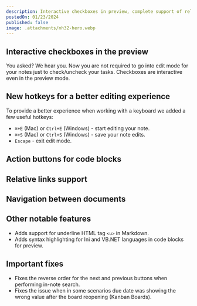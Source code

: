 ```yaml
---
description: Interactive checkboxes in preview, complete support of relative links in Markdown and more
postedOn: 01/23/2024
published: false
image: .attachments/nh32-hero.webp
---
```


## Interactive checkboxes in the preview

You asked? We hear you. Now you are not required to go into edit mode for your notes just to check/uncheck your tasks. Checkboxes are interactive even in the preview mode.

## New hotkeys for a better editing experience

To provide a better experience when working with a keyboard we added a few useful hotkeys:
- `⌘+E` (Mac) or `Ctrl+E` (Windows) - start editing your note.
- `⌘+S` (Mac) or `Ctrl+S` (Windows) - save your note edits.
- `Escape` - exit edit mode.

## Action buttons for code blocks

## Relative links support

## Navigation between documents

## Other notable features
- Adds support for underline HTML tag `<u>` in Markdown.
- Adds syntax highlighting for Ini and VB.NET languages in code blocks for preview.

## Important fixes
- Fixes the reverse order for the next and previous buttons when performing in-note search.
- Fixes the issue when in some scenarios due date was showing the wrong value after the board reopening (Kanban Boards).
